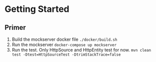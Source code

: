 # Getting Started


## Primer
1. Build the mockserver docker file 
   `./docker/build.sh`
2. Run the mockserver 
   `docker-compose up mockserver`
3. Run the test. Only HttpSource and HttpEntity test for now. 
   `mvn clean test -Dtest=HttpSourceTest -DtrimStackTrace=false`
